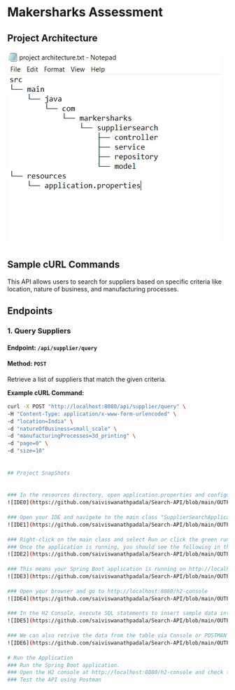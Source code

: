 # Makersharks Assessment

## Project Architecture

![IDE7](https://github.com/saiviswanathpadala/Search-API/blob/main/OUTPUT%20SNAPS/IDE7.jpg)

## Sample cURL Commands
This API allows users to search for suppliers based on specific criteria like location, nature of business, and manufacturing processes.

## Endpoints

### 1. Query Suppliers
#### Endpoint: `/api/supplier/query`
#### Method: `POST`

Retrieve a list of suppliers that match the given criteria.

**Example cURL Command:**

```bash
curl -X POST "http://localhost:8080/api/supplier/query" \
-H "Content-Type: application/x-www-form-urlencoded" \
-d "location=India" \
-d "natureOfBusiness=small_scale" \
-d "manufacturingProcesses=3d_printing" \
-d "page=0" \
-d "size=10"


## Project SnapShots


### In the resources directory, open application.properties and configure the H2 database
![IDE0](https://github.com/saiviswanathpadala/Search-API/blob/main/OUTPUT%20SNAPS/IDE0.jpg)

### Open your IDE and navigate to the main class "SupplierSearchApplication" (located in the com.markersharks.suppliersearch package).
![IDE1](https://github.com/saiviswanathpadala/Search-API/blob/main/OUTPUT%20SNAPS/IDE1.jpg)

### Right-click on the main class and select Run or click the green run button in your IDE.
### Once the application is running, you should see the following in the console output
![IDE2](https://github.com/saiviswanathpadala/Search-API/blob/main/OUTPUT%20SNAPS/IDE2.jpg)

### This means your Spring Boot application is running on http://localhost:8080
![IDE3](https://github.com/saiviswanathpadala/Search-API/blob/main/OUTPUT%20SNAPS/IDE3.jpg)

### Open your browser and go to http://localhost:8080/h2-console
![IDE4](https://github.com/saiviswanathpadala/Search-API/blob/main/OUTPUT%20SNAPS/IDE4.jpg)

### In the H2 Console, execute SQL statements to insert sample data into the "Supplier" table:
![IDE5](https://github.com/saiviswanathpadala/Search-API/blob/main/OUTPUT%20SNAPS/IDE5.jpg)

### We can also retrive the data from the table via Console or POSTMAN
![IDE6](https://github.com/saiviswanathpadala/Search-API/blob/main/OUTPUT%20SNAPS/IDE6.jpg)

# Run the Application
### Run the Spring Boot application.
### Open the H2 console at http://localhost:8080/h2-console and check the in-memory database.
### Test the API using Postman
